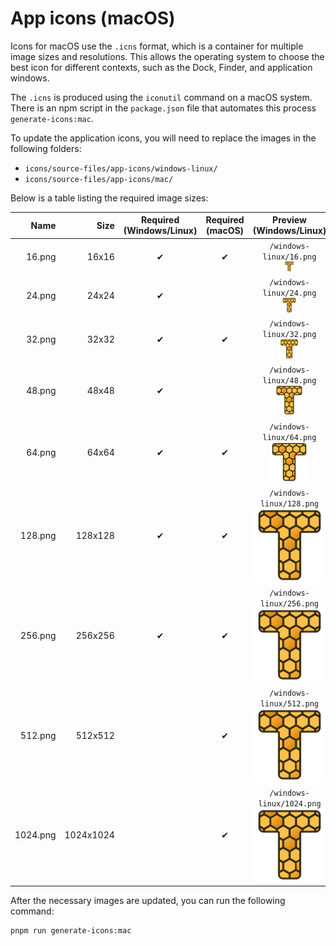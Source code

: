 # App icons (macOS)

Icons for macOS use the `.icns` format, which is a container for multiple image
sizes and resolutions. This allows the operating system to choose the best icon
for different contexts, such as the Dock, Finder, and application windows.

The `.icns` is produced using the `iconutil` command on a macOS system. There is
an npm script in the `package.json` file that automates this process `generate-icons:mac`.

To update the application icons, you will need to replace the images in the
following folders:
- `icons/source-files/app-icons/windows-linux/`
- `icons/source-files/app-icons/mac/`

Below is a table listing the required image sizes:

|     Name |      Size | Required<br/>(Windows/Linux) | Required<br/>(macOS) |                                     Preview (Windows/Linux)                                     |                               Preview (macOS)                               |
| -------: | --------: | :--------------------------: | :------------------: | :---------------------------------------------------------------------------------------------: | :-------------------------------------------------------------------------: |
|   16.png |     16x16 |           &#10004;           |       &#10004;       |     `/windows-linux/16.png`<br/>![16x16](icons/source-files/app-icons/windows-linux/16.png)     |     `/mac/16.png`<br/>![16x16](icons/source-files/app-icons/mac/16.png)     |
|   24.png |     24x24 |           &#10004;           |                      |     `/windows-linux/24.png`<br/>![24x24](icons/source-files/app-icons/windows-linux/24.png)     |                                                                             |
|   32.png |     32x32 |           &#10004;           |       &#10004;       |     `/windows-linux/32.png`<br/>![32x32](icons/source-files/app-icons/windows-linux/32.png)     |     `/mac/32.png`<br/>![32x32](icons/source-files/app-icons/mac/32.png)     |
|   48.png |     48x48 |           &#10004;           |                      |     `/windows-linux/48.png`<br/>![48x48](icons/source-files/app-icons/windows-linux/48.png)     |                                                                             |
|   64.png |     64x64 |           &#10004;           |       &#10004;       |     `/windows-linux/64.png`<br/>![64x64](icons/source-files/app-icons/windows-linux/64.png)     |     `/mac/64.png`<br/>![64x64](icons/source-files/app-icons/mac/64.png)     |
|  128.png |   128x128 |           &#10004;           |       &#10004;       |   `/windows-linux/128.png`<br/>![128x128](icons/source-files/app-icons/windows-linux/128.png)   |   `/mac/128.png`<br/>![128x128](icons/source-files/app-icons/mac/128.png)   |
|  256.png |   256x256 |           &#10004;           |       &#10004;       |   `/windows-linux/256.png`<br/>![256x256](icons/source-files/app-icons/windows-linux/256.png)   |   `/mac/256.png`<br/>![256x256](icons/source-files/app-icons/mac/256.png)   |
|  512.png |   512x512 |                              |       &#10004;       |   `/windows-linux/512.png`<br/>![512x512](icons/source-files/app-icons/windows-linux/512.png)   |   `/mac/512.png`<br/>![512x512](icons/source-files/app-icons/mac/512.png)   |
| 1024.png | 1024x1024 |                              |       &#10004;       | `/windows-linux/1024.png`<br/>![1024x1024](icons/source-files/app-icons/windows-linux/1024.png) | `/mac/1024.png`<br/>![1024x1024](icons/source-files/app-icons/mac/1024.png) |

After the necessary images are updated, you can run the following command:

```shell
pnpm run generate-icons:mac
```